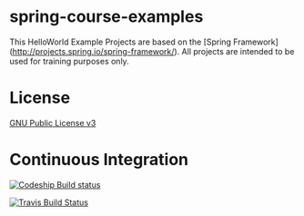 spring-course-examples
======================

This HelloWorld Example Projects are based on the [Spring Framework] (http://projects.spring.io/spring-framework/). All projects are intended to be used for training purposes only.

License
=======
[GNU Public License v3](http://www.gnu.org/licenses/gpl-3.0.txt)

Continuous Integration
======================
[![Codeship Build status](https://www.codeship.io/projects/4b569f40-3661-0131-a8a3-428a213de519/status "Codeship status")](https://www.codeship.io)

[![Travis Build Status](https://travis-ci.org/tfr42/spring-course-examples.png?branch=master)](https://travis-ci.org/tfr42/spring-course-examples)

